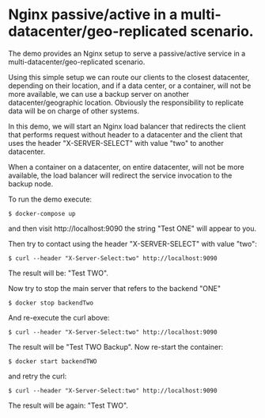 # Nginx passive/active in a multi-datacenter/geo-replicated scenario.

The demo provides an Nginx setup to serve a passive/active service in a multi-datacenter/geo-replicated scenario.

Using this simple setup we can route our clients to the closest datacenter, depending on their location, and if a data center, or a
container, will not be more available, we can use a backup server on another datacenter/geographic location.
Obviously the responsibility to replicate data will be on charge of other systems.


In this demo, we will start an Nginx load balancer that redirects the client that performs request without header to a datacenter
and the client that uses the header "X-SERVER-SELECT" with value "two" to another datacenter.

When a container on a datacenter, on entire datacenter, will not be more available, the load balancer will redirect the service
invocation to the backup node.


To run the demo execute:

	$ docker-compose up

and then visit http://localhost:9090 the string "Test ONE" will appear to you.

Then try to contact using the header "X-SERVER-SELECT" with value "two":

	$ curl --header "X-Server-Select:two" http://localhost:9090

The result will be: "Test TWO".

Now try to stop the main server that refers to the backend "ONE"

	$ docker stop backendTwo

And re-execute the curl above:
	
	$ curl --header "X-Server-Select:two" http://localhost:9090

The result will be "Test TWO Backup". Now re-start the container:

	$ docker start backendTWO

and retry the curl:

	$ curl --header "X-Server-Select:two" http://localhost:9090

The result will be again: "Test TWO".
